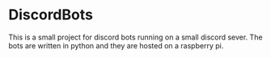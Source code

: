 # DiscordBots

This is a small project for discord bots running on a small discord sever. The bots are written in python and they are hosted on a raspberry pi.